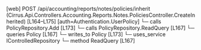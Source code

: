 [web] POST /api/accounting/reports/notes/policies/inherit  (Cirrus.Api.Controllers.Accounting.Reports.Notes.PoliciesController.CreateInherited)  [L164–L175] [auth=Authentication.UserPolicy]
  └─ calls PolicyRepository.Add [L173]
  └─ calls PolicyRepository.ReadQuery [L167]
  └─ queries Policy [L167]
  └─ writes_to Policy [L173]
  └─ uses_service IControlledRepository<Policy>
    └─ method ReadQuery [L167]

